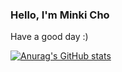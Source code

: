 ### Hello, I'm Minki Cho

Have a good day :)

[![Anurag's GitHub stats](https://github-readme-stats.vercel.app/api?username=HermitCho)](https://github.com/HermitCho/github-readme-stats)
